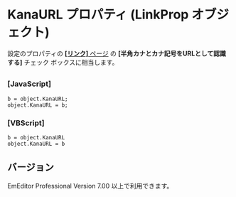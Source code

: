 # KanaURL プロパティ (LinkProp オブジェクト)

設定のプロパティの [**\[リンク\]** ページ](../../dlg/properties/link/index) の **\[半角カナとカナ記号をURLとして認識する\]** チェック ボックスに相当します。

## 

### \[JavaScript\]

```
b = object.KanaURL;
object.KanaURL = b;
```

### \[VBScript\]

```
b = object.KanaURL
object.KanaURL = b
```

## バージョン

EmEditor Professional Version 7.00 以上で利用できます。
